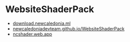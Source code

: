 # WebsiteShaderPack

- [download.newcaledonia.ml](http://download.newcaledonia.ml/)
- [newcaledoniadevteam.github.io/WebsiteShaderPack](https://newcaledoniadevteam.github.io/WebsiteShaderPack/)
- [ncshader.web.app](https://ncshader.web.app/)
